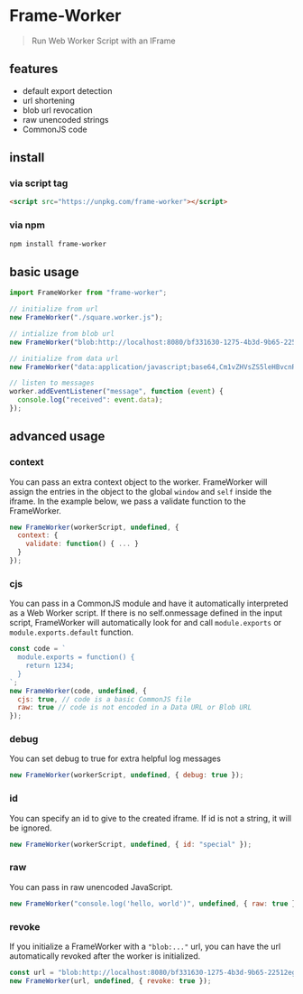 # Frame-Worker
> Run Web Worker Script with an IFrame

## features
- default export detection
- url shortening
- blob url revocation
- raw unencoded strings
- CommonJS code

## install
### via script tag
```html
<script src="https://unpkg.com/frame-worker"></script>
```
### via npm
```sh
npm install frame-worker
```

## basic usage
```js
import FrameWorker from "frame-worker";

// initialize from url
new FrameWorker("./square.worker.js");

// intialize from blob url
new FrameWorker("blob:http://localhost:8080/bf331630-1275-4b3d-9b65-22512egdb592");

// initialize from data url
new FrameWorker("data:application/javascript;base64,Cm1vZHVsZS5leHBvcnRzLmRlZmF1bHQgPSBmdW5jdGlvbigpIHsKICByZXR1cm4gMTIzNDsKfQ==");

// listen to messages
worker.addEventListener("message", function (event) {
  console.log("received": event.data);
});
```

## advanced usage
### context
You can pass an extra context object to the worker. FrameWorker will assign the entries in the object
to the global `window` and `self` inside the iframe.  In the example below, we pass a validate function
to the FrameWorker.
```js
new FrameWorker(workerScript, undefined, { 
  context: {
    validate: function() { ... }
  }
});
```

### cjs
You can pass in a CommonJS module and have it automatically interpreted as a Web Worker script.
If there is no self.onmessage defined in the input script, FrameWorker will automatically look for and call `module.exports` or `module.exports.default` function.
```js
const code = `
  module.exports = function() {
    return 1234;
  }
`;
new FrameWorker(code, undefined, {
  cjs: true, // code is a basic CommonJS file
  raw: true // code is not encoded in a Data URL or Blob URL
});
```

### debug
You can set debug to true for extra helpful log messages
```js
new FrameWorker(workerScript, undefined, { debug: true });
```

### id
You can specify an id to give to the created iframe.
If id is not a string, it will be ignored.
```js
new FrameWorker(workerScript, undefined, { id: "special" });
```

### raw
You can pass in raw unencoded JavaScript.
```js
new FrameWorker("console.log('hello, world')", undefined, { raw: true });
```

### revoke
If you initialize a FrameWorker with a `"blob:..."` url,
you can have the url automatically revoked after the worker is initialized.
```js
const url = "blob:http://localhost:8080/bf331630-1275-4b3d-9b65-22512egdb592";
new FrameWorker(url, undefined, { revoke: true });
```
